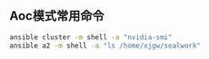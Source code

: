 ## Aoc模式常用命令
```bash
ansible cluster -m shell -a "nvidia-smi"
ansible a2 -m shell -a "ls /home/xjgw/sealwork"
```
